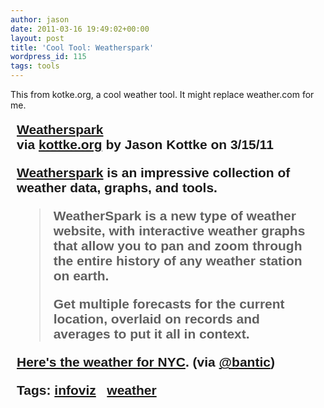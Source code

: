 ```yaml
---
author: jason
date: 2011-03-16 19:49:02+00:00
layout: post
title: 'Cool Tool: Weatherspark'
wordpress_id: 115
tags: tools
---
```


This from kotke.org, a cool weather tool. It might replace weather.com for me.

<div style="font-family: sans-serif; overflow: auto; margin: 0px 10px;"><h2 style="margin: 0.25em 0 0 0;" /><div class=""><a href="http://kottke.org/11/03/weatherspark">Weatherspark</a></div> <div style="margin-bottom: 0.5em;">via <a href="http://kottke.org/" class="f">kottke.org</a> by Jason Kottke on 3/15/11</div><br style="display: none;" />

<a href="http://weatherspark.com/">Weatherspark</a> is an impressive collection of weather data, graphs, and tools.

><p>WeatherSpark is a new type of weather website, with interactive weather graphs that allow you to pan and zoom through the entire history of any weather station on earth.
>
>Get multiple forecasts for the current location, overlaid on records and averages to put it all in context.

<a href="http://weatherspark.com/#graphs;a=USA/NY/New_York;dt=39;mspp=900000">Here's the weather for NYC</a>. (via <a href="http://stellar.io/bantic">@bantic</a>)</p> <strong>Tags:</strong> <a href="http://kottke.org/tag/infoviz">infoviz</a>   <a href="http://kottke.org/tag/weather">weather</a></div>

